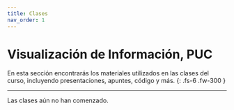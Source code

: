 ```yaml
---
title: Clases
nav_order: 1
---
```


# Visualización de Información, PUC

En esta sección encontrarás los materiales utilizados en las clases del curso, incluyendo presentaciones, apuntes, código y más.
{: .fs-6 .fw-300 }

---

Las clases aún no han comenzado.
